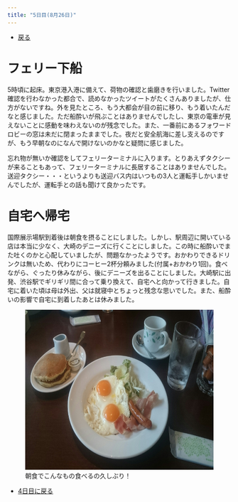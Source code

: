 ```yaml
---
title: "5日目(8月26日)"
---
```


- [戻る](index.html)

# フェリー下船

5時頃に起床。東京港入港に備えて、荷物の確認と歯磨きを行いました。Twitter確認を行わなかった都合で、読めなかったツイートがたくさんありましたが、仕方がないですね。外を見たところ、もう大都会が目の前に移り、もう着いたんだなと感じました。ただ船酔いが飛ぶことはありませんでしたし、東京の電車が見えないことに感動を味わえないのが残念でした。また、一番前にあるフォワードロビーの窓は未だに閉まったままでした。夜だと安全航海に差し支えるのですが、もう早朝なのになんで開けないのかなと疑問に感じました。

忘れ物が無いか確認をしてフェリーターミナルに入ります。とりあえずタクシーが来ることもあって、フェリーターミナルに長居することはありませんでした。送迎タクシー・・・というよりも送迎バス内はいつもの3人と運転手しかいませんでしたが、運転手との話も聞けて良かったです。

# 自宅へ帰宅

国際展示場駅到着後は朝食を摂ることにしました。しかし、駅周辺に開いている店は本当に少なく、大崎のデニーズに行くことにしました。この時に船酔いでまた吐くのかと心配していましたが、問題なかったようです。おかわりできるドリンクは無いため、代わりにコーヒー2杯分頼みました(付属+おかわり1回)。食べながら、ぐったり休みながら、後にデニーズを出ることにしました。大崎駅に出発、渋谷駅でギリギリ間に合って乗り換えて、自宅へと向かって行きました。自宅に着いた頃は母は外出、父は就寝中とちょっと残念な思いでした。また、船酔いの影響で自宅に到着したあとは休みました。

<figure>
	<img src="/images/sanninn_trip/DSC_1328.jpg" alt="DSC_1328" width="640" height="360">
	<figcaption>朝食でこんなもの食べるの久しぶり！</figcaption>
</figure>

- [4日目に戻る](fouth.html)